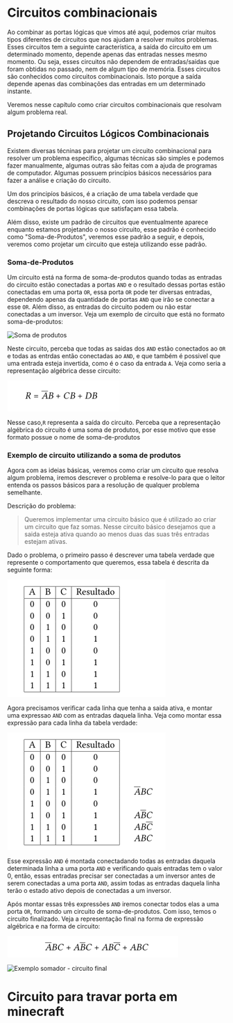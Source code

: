 # Circuitos combinacionais

Ao combinar as portas lógicas que vimos até aqui, podemos criar muitos tipos diferentes de circuitos que nos ajudam a resolver muitos problemas. Esses circuitos tem a seguinte característica, a saída do circuito em um determinado momento, depende apenas das entradas nesses mesmo momento. Ou seja, esses circuitos não dependem de entradas/saidas que foram obtidas no passado, nem de algum tipo de memória. Esses circuitos são conhecidos como circuitos combinacionais. Isto porque a saída depende apenas das combinações das entradas em um determinado instante.

Veremos nesse capítulo como criar circuitos combinacionais que resolvam algum problema real.

## Projetando Circuitos Lógicos Combinacionais

Existem diversas técninas para projetar um circuito combinacional para resolver um problema específico, algumas técnicas são simples e podemos fazer manualmente, algumas outras são feitas com a ajuda de programas de computador. Algumas possuem princípios básicos necessários para fazer a análise e criação do circuito.

Um dos principíos básicos, é a criação de uma tabela verdade que descreva o resultado do nosso circuito, com isso podemos pensar combinações de portas lógicas que satisfaçam essa tabela. 

Além disso, existe um padrão de circuitos que eventualmente aparece enquanto estamos projetando o nosso circuito, esse padrão é conhecido como "Soma-de-Produtos", veremos esse padrão a seguir, e depois, veremos como projetar um circuito que esteja utilizando esse padrão.

### Soma-de-Produtos

Um circuito está na forma de soma-de-produtos quando todas as entradas do circuito estão conectadas a portas `AND` e o resultado dessas portas estão conectadas em uma porta `OR`, essa porta `OR` pode ter diversas entradas, dependendo apenas da quantidade de portas `AND` que irão se conectar a esse `OR`. Além disso, as entradas do circuito podem ou não estar conectadas a um inversor. Veja um exemplo de circuito que está no formato soma-de-produtos:

![Soma de produtos](images/soma-de-produtos_1.png)

Neste circuito, perceba que todas as saidas dos `AND` estão conectados ao `OR` e todas as entrdas então conectadas ao `AND`, e que também é possivel que uma entrada esteja invertida, como é o caso da entrada `A`. Veja como seria a representação algébrica desse circuito:

![Soma de produtos - Algebrica](images/soma-de-produtos_2.png)

Nesse caso,`R` representa a saída do circuito. Perceba que a representação algébrica do circuito é uma soma de produtos, por esse motivo que esse formato possue o nome de soma-de-produtos

### Exemplo de circuito utilizando a soma de produtos

Agora com as ideias básicas, veremos como criar um circuito que resolva algum problema, iremos descrever o problema e resolve-lo para que o leitor entenda os passos básicos para a resolução de qualquer problema semelhante.

Descrição do problema: 

> Queremos implementar uma circuito básico que é utilizado ao criar um circuito que faz somas. Nesse circuito básico desejamos que a saida esteja ativa quando ao menos duas das suas três entradas estejam ativas.

Dado o problema, o primeiro passo é descrever uma tabela verdade que represente o comportamento que queremos, essa tabela é descrita da seguinte forma:

![Exemplo somador - tabela verdade](images/somador-ex_1.png)

Agora precisamos verificar cada linha que tenha a saida ativa, e montar uma expressao `AND` com as entradas daquela linha. Veja como montar essa expressão para cada linha da tabela verdade:

![Exemplo somador - tabela verdade com expressão `AND`](images/somador-ex_2.png)

Esse expressão `AND` é montada conectadando todas as entradas daquela determinada linha a uma porta `AND` e verificando quais entradas tem o valor 0, então, essas entradas precisar ser conectadas a um inversor antes de serem conectadas a uma porta `AND`, assim todas as entradas daquela linha terão o estado ativo depois de conectadas a um inversor. 

Após montar essas três expressões `AND` iremos conectar todos elas a uma porta `OR`, formando um circuito de soma-de-produtos. Com isso, temos o circuito finalizado. Veja a representação final na forma de expressão algébrica e na forma de circuito:

![Exemplo somador -  expressão final](images/somador-ex_3.png)

![Exemplo somador - circuito final](images/somador-ex_4.png)

# Circuito para travar porta em minecraft

